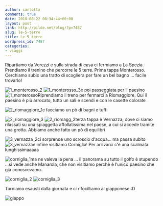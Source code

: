 ```yaml
---
author: carlotta
comments: true
date: 2018-08-22 08:34:44+00:00
layout: post
link: http://pilde.net/blog/?p=7487
slug: le-5-terre
title: Le 5 terre
wordpress_id: 7487
categories:
- viaggi
---
```


Ripartiamo da Verezzi e sulla strada di casa ci fermiamo a La Spezia. Prendiamo il trenino che percorre le 5 terre. Prima tappa Monterosso. Cerchiamo subio una tratto di scogliera per fare un bel bagno ... facile trovarlo!

![1_monterosso_2](http://pilde.net/blog/wp-content/uploads/2018/10/1_monterosso_2.jpg) ![1_monterosso_3](http://pilde.net/blog/wp-content/uploads/2018/10/1_monterosso_3.jpg)e poi passeggiata per il paesino ![1_monterosso](http://pilde.net/blog/wp-content/uploads/2018/10/1_monterosso.jpg)Riprendiamo il treno per fermarci a Riomaggiore. Qui il paesino è più arrocato, tutto un sali e scendi e con le casette colorate

![2_riomaggiore_1](http://pilde.net/blog/wp-content/uploads/2018/10/2_riomaggiore_1.jpg)e facciamo un pò di bagni e tuffi

![2_riomaggiore_3](http://pilde.net/blog/wp-content/uploads/2018/10/2_riomaggiore_3.jpg) ![2_riomagg_2](http://pilde.net/blog/wp-content/uploads/2018/10/2_riomagg_2.jpg)terza tappa è Vernazza, dove ci siamo rilassati su una spiaggetta affollatissima nel paese, a cui si accede tramite una grotta. Abbiamo anche fatto un pò di equilibri

![3_vernazza_2](http://pilde.net/blog/wp-content/uploads/2018/10/3_vernazza_2.jpg)ci sorprende uno scroscio d'acqua... ma passa subito ![3_vernazza](http://pilde.net/blog/wp-content/uploads/2018/10/3_vernazza.jpg)e infine visitiamo Corniglia! Per arrivarci c'è una scalinata lunghissimaaaaa

![corniglia_1](http://pilde.net/blog/wp-content/uploads/2018/10/corniglia_1.jpg)ma ne valeva la pena ... il panorama su tutto il golfo è stupendo ...si vede anche Manarola, che non visitiamo perchè è l'unico paesino che già conoscevamo.

![corniglia_2](http://pilde.net/blog/wp-content/uploads/2018/10/corniglia_2.jpg) ![corniglia_3](http://pilde.net/blog/wp-content/uploads/2018/10/corniglia_3.jpg)

Torniamo esausti dalla giornata e ci rifocilliamo al giapponese :D

![giappo](http://pilde.net/blog/wp-content/uploads/2018/10/giappo.jpg)
